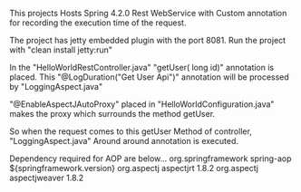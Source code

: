 This projects Hosts Spring 4.2.0 Rest WebService with Custom annotation for recording
the execution time of the request. 

The project has jetty embedded plugin with the port 8081. Run the project with "clean install jetty:run" 

In the "HelloWorldRestController.java" "getUser( long id)" annotation is placed.
This "@LogDuration("Get User Api")" annotation will be processed by "LoggingAspect.java"

"@EnableAspectJAutoProxy" placed in "HelloWorldConfiguration.java" makes the proxy which 
surrounds the method getUser.

So when the request comes to this getUser Method of controller, "LoggingAspect.java" 
Around around annotation is executed. 

Dependency required for AOP are below...
		<dependency>
			<groupId>org.springframework</groupId>
			<artifactId>spring-aop</artifactId>
			<version>${springframework.version}</version>
		</dependency>
		<dependency>
			<groupId>org.aspectj</groupId>
			<artifactId>aspectjrt</artifactId>
			<version>1.8.2</version>
		</dependency>
		<!-- https://mvnrepository.com/artifact/org.aspectj/aspectjweaver -->
		<dependency>
			<groupId>org.aspectj</groupId>
			<artifactId>aspectjweaver</artifactId>
			<version>1.8.2</version>
		</dependency>
